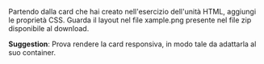 Partendo dalla card che hai creato nell'esercizio dell'unità HTML, aggiungi le proprietà CSS. Guarda il layout nel file xample.png presente nel file zip disponibile al download.

**Suggestion**:
Prova rendere la card responsiva, in modo tale da adattarla al suo container. 
